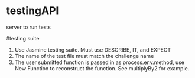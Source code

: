 # testingAPI
server to run tests

#testing suite
1. Use Jasmine testing suite. Must use DESCRIBE, IT, and EXPECT
2. The name of the test file must match the challenge name
3. The user submitted function is passed in as process.env.method, use New Function to reconstruct the function. See multiplyBy2 for example. 


